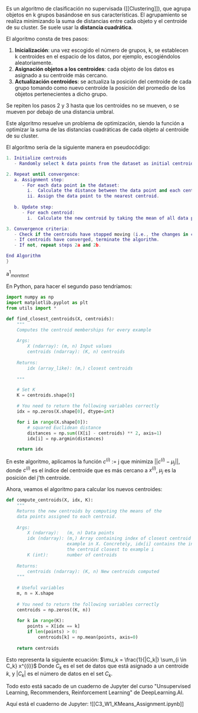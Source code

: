 Es un algoritmo de clasificación no supervisada ([[Clustering]]), que agrupa objetos en k grupos basándose en sus características. El agrupamiento se realiza minimizando la suma de distancias entre cada objeto y el centroide de su cluster. Se suele usar la **distancia cuadrática**.

El algoritmo consta de tres pasos:
1. **Inicialización**: una vez escogido el número de grupos, k, se establecen k centroides en el espacio de los datos, por ejemplo, escogiéndolos aleatoriamente.
2. **Asignación objetos a los centroides**: cada objeto de los datos es asignado a su centroide más cercano.
3. **Actualización centroides**: se actualiza la posición del centroide de cada grupo tomando como nuevo centroide la posición del promedio de los objetos pertenecientes a dicho grupo.

Se repiten los pasos 2 y 3 hasta que los centroides no se mueven, o se mueven por debajo de una distancia umbral.

Este algoritmo resuelve un problema de optimización, siendo la función a optimizar la suma de las distancias cuadráticas de cada objeto al centroide de su cluster.

El algoritmo sería de la siguiente manera en pseudocódigo:

```LUA
1. Initialize centroids
   - Randomly select k data points from the dataset as initial centroids.

2. Repeat until convergence:
   a. Assignment step:
      - For each data point in the dataset:
        i.  Calculate the distance between the data point and each centroid.
        ii. Assign the data point to the nearest centroid.
   
   b. Update step:
      - For each centroid:
        i.  Calculate the new centroid by taking the mean of all data points assigned to it.

3. Convergence criteria:
   - Check if the centroids have stopped moving (i.e., the changes in centroid positions are below a certain threshold).
   - If centroids have converged, terminate the algorithm.
   - If not, repeat steps 2a and 2b.

End Algorithm
}
```

a$^{1}$$_{more text}$

En Python, para hacer el segundo paso tendríamos:

```Python
import numpy as np
import matplotlib.pyplot as plt
from utils import *

def find_closest_centroids(X, centroids):
    """
    Computes the centroid memberships for every example
    
    Args:
        X (ndarray): (m, n) Input values      
        centroids (ndarray): (K, n) centroids
    
    Returns:
        idx (array_like): (m,) closest centroids
    
    """

    # Set K
    K = centroids.shape[0]

    # You need to return the following variables correctly
    idx = np.zeros(X.shape[0], dtype=int)

    for i in range(X.shape[0]):
        # squared Euclidean distance
        distances = np.sum((X[i] - centroids) ** 2, axis=1)
        idx[i] = np.argmin(distances)

    return idx
```
En este algoritmo, aplicamos la función $c^{(i)}$ := j que minimiza $|| c^{(i)} - \mu_j ||$, donde $c^{(i)}$ es el índice del centroide que es más cercano a $x^{(i)}$, $\mu_j$ es la posición del j'th centroide.

Ahora, veamos el algoritmo para calcular los nuevos centroides:
```Python
def compute_centroids(X, idx, K):
    """
    Returns the new centroids by computing the means of the 
    data points assigned to each centroid.
    
    Args:
        X (ndarray):   (m, n) Data points
        idx (ndarray): (m,) Array containing index of closest centroid for each 
                       example in X. Concretely, idx[i] contains the index of 
                       the centroid closest to example i
        K (int):       number of centroids
    
    Returns:
        centroids (ndarray): (K, n) New centroids computed
    """
    
    # Useful variables
    m, n = X.shape
    
    # You need to return the following variables correctly
    centroids = np.zeros((K, n))
    
    for k in range(K):
        points = X[idx == k]
        if len(points) > 0:
            centroids[k] = np.mean(points, axis=0) 
    
    return centroids
```
Esto representa la siguiente ecuación: $\mu_k = \frac{1}{|C_k|} \sum_{i \in C_k} x^{(i)}$
Donde $C_k$ es el set de datos que está asignado a un centroide $k$, y $|C_k|$ es el número de datos en el set $C_k$.

Todo esto está sacado de un cuaderno de Jupyter del curso "Unsupervised Learning, Recommenders, Reinforcement Learning" de DeepLearning.AI.

Aquí está el cuaderno de Jupyter: ![[C3_W1_KMeans_Assignment.ipynb]]

